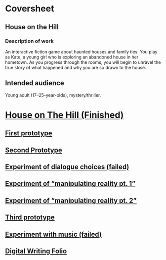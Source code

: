 # Coversheet
## House on the Hill
### Description of work 
An interactive fiction game about haunted houses and family ties. You play as Kate, a young girl who is exploring an abandoned house in her hometown. As you progress through the rooms, you will begin to unravel the true story of what happened and why you are so drawn to the house. 
## Intended audience 
Young adult (17–25-year-olds), mystery/thriller.

# <a href="https://larajscuri.github.io/house-on-the-hill/">House on The Hill (Finished)

## <a href="https://larajscuri.github.io/experiments/">First prototype</a> 
## <a href="https://larajscuri.github.io/second-prototype/">Second Prototype</a>
## <a href="https://larajscuri.github.io/dialogue-choices/">Experiment of dialogue choices (failed)</a>  
## <a href="https://larajscuri.github.io/experiment-success-2/">Experiment of “manipulating reality pt. 1”</a>
## <a href="https://larajscuri.github.io/experiment-success-3/">Experiment of “manipulating reality pt. 2”</a> 
## <a href="https://larajscuri.github.io/third-prototype/">Third prototype</a> 
## <a href="https://larajscuri.github.io/music-prototype/">Experiment with music (failed)</a> 
## <a href="https://github.com/larajscuri/digitalwritingrep/blob/main/digital%20writing%20folio.md">Digital Writing Folio</a> 

